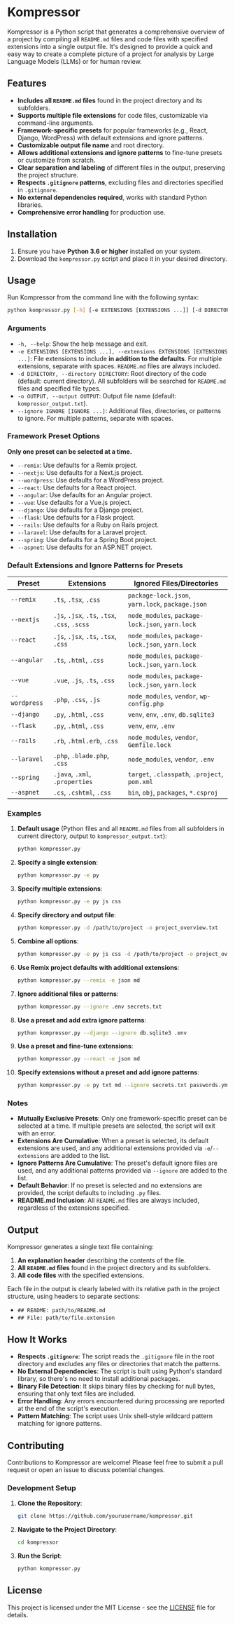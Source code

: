 # Kompressor

Kompressor is a Python script that generates a comprehensive overview of a project by compiling all `README.md` files and code files with specified extensions into a single output file. It's designed to provide a quick and easy way to create a complete picture of a project for analysis by Large Language Models (LLMs) or for human review.

## **Features**

- **Includes all `README.md` files** found in the project directory and its subfolders.
- **Supports multiple file extensions** for code files, customizable via command-line arguments.
- **Framework-specific presets** for popular frameworks (e.g., React, Django, WordPress) with default extensions and ignore patterns.
- **Customizable output file name** and root directory.
- **Allows additional extensions and ignore patterns** to fine-tune presets or customize from scratch.
- **Clear separation and labeling** of different files in the output, preserving the project structure.
- **Respects `.gitignore` patterns**, excluding files and directories specified in `.gitignore`.
- **No external dependencies required**, works with standard Python libraries.
- **Comprehensive error handling** for production use.

## **Installation**

1. Ensure you have **Python 3.6 or higher** installed on your system.
2. Download the `kompressor.py` script and place it in your desired directory.

## **Usage**

Run Kompressor from the command line with the following syntax:

```bash
python kompressor.py [-h] [-e EXTENSIONS [EXTENSIONS ...]] [-d DIRECTORY] [-o OUTPUT] [--ignore IGNORE [IGNORE ...]] [preset options]
```

### **Arguments**

- `-h, --help`: Show the help message and exit.
- `-e EXTENSIONS [EXTENSIONS ...], --extensions EXTENSIONS [EXTENSIONS ...]`: File extensions to include **in addition to the defaults**. For multiple extensions, separate with spaces. `README.md` files are always included.
- `-d DIRECTORY, --directory DIRECTORY`: Root directory of the code (default: current directory). All subfolders will be searched for `README.md` files and specified file types.
- `-o OUTPUT, --output OUTPUT`: Output file name (default: `kompressor_output.txt`).
- `--ignore IGNORE [IGNORE ...]`: Additional files, directories, or patterns to ignore. For multiple patterns, separate with spaces.

### **Framework Preset Options**

**Only one preset can be selected at a time.**

- `--remix`: Use defaults for a Remix project.
- `--nextjs`: Use defaults for a Next.js project.
- `--wordpress`: Use defaults for a WordPress project.
- `--react`: Use defaults for a React project.
- `--angular`: Use defaults for an Angular project.
- `--vue`: Use defaults for a Vue.js project.
- `--django`: Use defaults for a Django project.
- `--flask`: Use defaults for a Flask project.
- `--rails`: Use defaults for a Ruby on Rails project.
- `--laravel`: Use defaults for a Laravel project.
- `--spring`: Use defaults for a Spring Boot project.
- `--aspnet`: Use defaults for an ASP.NET project.

### **Default Extensions and Ignore Patterns for Presets**

| Preset        | Extensions                                    | Ignored Files/Directories                        |
| ------------- | --------------------------------------------- | ------------------------------------------------ |
| `--remix`     | `.ts`, `.tsx`, `.css`                         | `package-lock.json`, `yarn.lock`, `package.json` |
| `--nextjs`    | `.js`, `.jsx`, `.ts`, `.tsx`, `.css`, `.scss` | `node_modules`, `package-lock.json`, `yarn.lock` |
| `--react`     | `.js`, `.jsx`, `.ts`, `.tsx`, `.css`          | `node_modules`, `package-lock.json`, `yarn.lock` |
| `--angular`   | `.ts`, `.html`, `.css`                        | `node_modules`, `package-lock.json`, `yarn.lock` |
| `--vue`       | `.vue`, `.js`, `.ts`, `.css`                  | `node_modules`, `package-lock.json`, `yarn.lock` |
| `--wordpress` | `.php`, `.css`, `.js`                         | `node_modules`, `vendor`, `wp-config.php`        |
| `--django`    | `.py`, `.html`, `.css`                        | `venv`, `env`, `.env`, `db.sqlite3`              |
| `--flask`     | `.py`, `.html`, `.css`                        | `venv`, `env`, `.env`                            |
| `--rails`     | `.rb`, `.html.erb`, `.css`                    | `node_modules`, `vendor`, `Gemfile.lock`         |
| `--laravel`   | `.php`, `.blade.php`, `.css`                  | `node_modules`, `vendor`, `.env`                 |
| `--spring`    | `.java`, `.xml`, `.properties`                | `target`, `.classpath`, `.project`, `pom.xml`    |
| `--aspnet`    | `.cs`, `.cshtml`, `.css`                      | `bin`, `obj`, `packages`, `*.csproj`             |

### **Examples**

1. **Default usage** (Python files and all `README.md` files from all subfolders in current directory, output to `kompressor_output.txt`):

   ```bash
   python kompressor.py
   ```

2. **Specify a single extension**:

   ```bash
   python kompressor.py -e py
   ```

3. **Specify multiple extensions**:

   ```bash
   python kompressor.py -e py js css
   ```

4. **Specify directory and output file**:

   ```bash
   python kompressor.py -d /path/to/project -o project_overview.txt
   ```

5. **Combine all options**:

   ```bash
   python kompressor.py -e py js css -d /path/to/project -o project_overview.txt
   ```

6. **Use Remix project defaults with additional extensions**:

   ```bash
   python kompressor.py --remix -e json md
   ```

7. **Ignore additional files or patterns**:

   ```bash
   python kompressor.py --ignore .env secrets.txt
   ```

8. **Use a preset and add extra ignore patterns**:

   ```bash
   python kompressor.py --django --ignore db.sqlite3 .env
   ```

9. **Use a preset and fine-tune extensions**:

   ```bash
   python kompressor.py --react -e json md
   ```

10. **Specify extensions without a preset and add ignore patterns**:

    ```bash
    python kompressor.py -e py txt md --ignore secrets.txt passwords.yml
    ```

### **Notes**

- **Mutually Exclusive Presets**: Only one framework-specific preset can be selected at a time. If multiple presets are selected, the script will exit with an error.
- **Extensions Are Cumulative**: When a preset is selected, its default extensions are used, and any additional extensions provided via `-e`/`--extensions` are added to the list.
- **Ignore Patterns Are Cumulative**: The preset's default ignore files are used, and any additional patterns provided via `--ignore` are added to the list.
- **Default Behavior**: If no preset is selected and no extensions are provided, the script defaults to including `.py` files.
- **README.md Inclusion**: All `README.md` files are always included, regardless of the extensions specified.

## **Output**

Kompressor generates a single text file containing:

1. **An explanation header** describing the contents of the file.
2. **All `README.md` files** found in the project directory and its subfolders.
3. **All code files** with the specified extensions.

Each file in the output is clearly labeled with its relative path in the project structure, using headers to separate sections:

- `## README: path/to/README.md`
- `## File: path/to/file.extension`

## **How It Works**

- **Respects `.gitignore`**: The script reads the `.gitignore` file in the root directory and excludes any files or directories that match the patterns.
- **No External Dependencies**: The script is built using Python's standard library, so there's no need to install additional packages.
- **Binary File Detection**: It skips binary files by checking for null bytes, ensuring that only text files are included.
- **Error Handling**: Any errors encountered during processing are reported at the end of the script's execution.
- **Pattern Matching**: The script uses Unix shell-style wildcard pattern matching for ignore patterns.

## **Contributing**

Contributions to Kompressor are welcome! Please feel free to submit a pull request or open an issue to discuss potential changes.

### **Development Setup**

1. **Clone the Repository**:

   ```bash
   git clone https://github.com/yourusername/kompressor.git
   ```

2. **Navigate to the Project Directory**:

   ```bash
   cd kompressor
   ```

3. **Run the Script**:

   ```bash
   python kompressor.py
   ```

## **License**

This project is licensed under the MIT License - see the [LICENSE](LICENSE) file for details.
